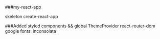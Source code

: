 ###my-react-app

skeleton create-react-app

###Added
styled components && global ThemeProvider
react-router-dom
google fonts: inconsolata



